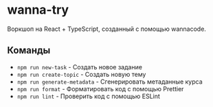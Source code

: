 # wanna-try

Воркшоп на React + TypeScript, созданный с помощью wannacode.

## Команды

- `npm run new-task` - Создать новое задание
- `npm run create-topic` - Создать новую тему
- `npm run generate-metadata` - Сгенерировать метаданные курса
- `npm run format` - Форматировать код с помощью Prettier
- `npm run lint` - Проверить код с помощью ESLint
